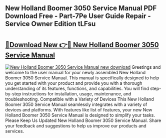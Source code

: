 ## New Holland Boomer 3050 Service Manual PDF Download Free - Part-7Pe User Guide Repair - Service Owner Edition tLFsu

# <h2><a href="http://bc82700.oget.top/?id=New+Holland+Boomer+3050+Service+Manual">🔗Download New 👉🔴 New Holland Boomer 3050 Service Manual</a></h2>

[![New Holland Boomer 3050 Service Manual new download](https://i.imgur.com/5g1atiW.png)](http://bc82700.oget.top/?id=New+Holland+Boomer+3050+Service+Manual)
Greetings and welcome to the user manual for your newly assembled New Holland Boomer 3050 Service Manual. This manual is specifically designed to help you get started with your product and provide you with a thorough understanding of its features, functions, and capabilities. You will find step-by-step instructions for installation, usage, maintenance, and troubleshooting. Compatible with a Variety of Devices This New Holland Boomer 3050 Service Manual seamlessly integrates with a variety of devices and platforms. With features like list of features, your new New Holland Boomer 3050 Service Manual is designed to simplify your tasks. Please Keep Us Updated New Holland Boomer 3050 Service Manual. Share your feedback and suggestions to help us improve our products and services.

